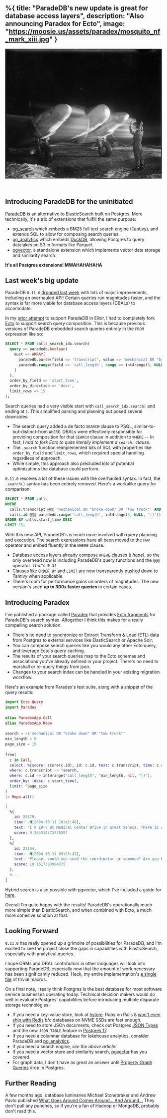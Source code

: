 %{
  title: "ParadeDB's new update is great for database access layers",
  description: "Also announcing Paradex for Ecto",
  image: "https://moosie.us/assets/paradex/mosquito_nf_mark_xiii.jpg"
}
---
<div style="display:flex;justify-content:center;">
  <img src="./assets/paradex/mosquito_nf_mark_xiii.jpg" alt="Mosquito PR MK XVI" style="margin-bottom: 2rem;">
  <!-- source: https://www.iwm.org.uk/collections/item/object/205211733 -->
</div>

## Introducing ParadeDB for the uninitiated

[ParadeDB](https://www.paradedb.com/) is an alternative to ElasticSearch built on Postgres. More technically, it's a trio of extensions that fulfill the same purpose:

* [pg_search](https://github.com/paradedb/paradedb/tree/dev/pg_search) which embeds a BM25 full text search engine ([Tantivy](https://github.com/quickwit-oss/tantivy)), and extends SQL to allow for composing search queries.
* [pg_analytics](https://github.com/paradedb/pg_analytics) which embeds [DuckDB](https://duckdb.org/), allowing Postgres to query datalakes on S3 in formats like Parquet.
* [pgvector](https://github.com/pgvector/pgvector), a standalone extension which implements vector data storage and similarity search.

**It's all Postgres extensions! MWAHAHAHAHA**

## Last week's big update

ParadeDB `0.11.0` [dropped last week](https://docs.paradedb.com/changelog/0.11.0) with lots of major improvements, including an overhauled API! Certain queries run magnitudes faster, and the syntax is far more viable for database access layers (DBALs) to accomodate.

In my [prior attempt](https://moosie.us/parade_db_ecto) to support ParadeDB in Elixir, I had to completely fork [Ecto](https://github.com/elixir-ecto/ecto) to support search query composition. This is because previous versions of ParadeDB embedded search queries entirely in the `FROM` expression like so:
```sql
SELECT * FROM calls_search_idx.search(
  query => paradedb.boolean(
    must => ARRAY[
      paradedb.parse(field => 'transcript', value => 'mechanical OR "broke down" OR "tow truck"'),
      paradedb.range(field => 'call_length', range => int4range(5, NULL, '[)'))
    ]
  ),
  order_by_field => 'start_time',
  order_by_direction => 'desc',
  limit_rows => 15
);
```

Search queries had a very visible start with `call_search_idx.search(` and ending at `)`. This simplified parsing and planning but posed several downsides:

* The search query added a de facto `SEARCH` clause to PSQL, similar-to-but-distinct-from `WHERE`. DBALs were effectively responsible for providing composition for that `SEARCH` clause in addition to `WHERE` -- In fact, *I had to fork Ecto to quite literally implement a `search:` clause.*
* The `.search` function reimplemented bits of SQL with properties like `order_by_field` and `limit_rows`, which required special handling regardless of approach.
* While simple, this approach also precluded lots of potential optimizations the database could perform.

`0.11.0` resolves a lot of these issues with the overhauled syntax. In fact, the `.search()` syntax has been entirely removed. Here's a workalike query for comparison:
```sql
SELECT * FROM calls
WHERE
  calls.transcript @@@ 'mechanical OR "broke down" OR "tow truck"' AND 
  calls.id @@@ paradedb.range('call_length', int4range(5, NULL, '[)'))
ORDER BY calls.start_time DESC
LIMIT 15;
```

With this new API, ParadeDB's is much more involved with query planning and execution. The search expressions have all been moved to the `@@@` operator and embed fluently in the `WHERE` clause.

* Database access layers already compose `WHERE` clauses *(I hope)*, so the only overhead now is including ParadeDB's query functions and the `@@@` operator. *That's it! :D*
* Clauses like `ORDER BY` and `LIMIT` are now transparently pushed down to Tantivy when applicable.
* There's room for performance gains on orders of magnitudes. The new version's seen **up to 300x faster queries** in certain cases.

## Introducing Paradex

I've published a package called [Paradex](https://hexdocs.pm/paradex/readme.html) that provides [Ecto fragments](https://hexdocs.pm/ecto/Ecto.Query.html#module-fragments) for ParadeDB's search syntax. Altogether I think this makes for a really compelling search solution:

* There's no need to synchronize or Extract Transform & Load (ETL) data from Postgres to external services like ElasticSearch or Apache Solr.
* You can compose search queries like you would any other Ecto query, and leverage Ecto's query caching.
* The results of your search queries map to the Ecto schemas and associations you've already defined in your project. There's no need to marshall or re-query things from json.
* Changes to your search index can be handled in your existing migration workflow.

Here's an example from Paradex's test suite, along with a snippet of the query results:
```elixir
import Ecto.Query
import Paradex

alias ParadexApp.Call
alias ParadexApp.Repo

search = ~s'mechanical OR "broke down" OR "tow truck"'
min_length = 5
page_size = 15

from(
  c in Call,
  select: %{score: score(c.id), id: c.id, text: c.transcript, time: c.start_time},
  where: c.transcript ~> ^search,
  where: c.id ~> int4range("call_length", ^min_length, nil, "[)"),
  order_by: [desc: c.start_time],
  limit: ^page_size
)
|> Repo.all()
```

```elixir
[
  %{
    id: 23579,
    time: ~N[2024-10-11 10:42:48],
    text: "I'm 10-5 at Medical Center Drive in Great Seneca. There is an accident. They haven't blocked any of the roads yet, but they might have to block it once the tow truck is here. I'll just stick around.",
    score: 9.265514373779297
  },
  %{
    id: 23104,
    time: ~N[2024-10-11 09:25:43],
    text: "Please, could you send the coordinator or someone? Are you broke down right before Watkins, ma'am?",
    score: 10.1517333984375
  },
  #...
]
```

Hybrid search is also possible with pgvector, which I've included a guide for [here](https://hexdocs.pm/paradex/hybrid_search.html).

Overall I'm quite happy with the results! ParadeDB's operationally much more simple than ElasticSearch, and when combined with Ecto, a much more cohesive solution at that.

## Looking Forward

`0.11.0` has really opened up a grimoire of possibilities for ParadeDB, and I'm excited to see the project close the gaps in capabilities with ElasticSearch, especially with analytical queries.

I hope ORMs and DBAL contributors in other languages will look into supporting ParadeDB, especially now that the amount of work necessary has been significantly reduced. Heck, my entire implementation's [a single file](https://github.com/Moosieus/paradex/tree/main/lib) of trivial macros.

On a final note, I really think Postgres is the best database for most software service businesses operating today. Technical decision makers would do well to evaluate Postgres' capabilities before introducing multiple disparate storage technologies:

* If you need a key-value store, look at [hstore](https://www.postgresql.org/docs/current/hstore.html). Ruby on Rails 8 [won't even ship with Redis](https://fly.io/ruby-dispatch/the-plan-for-rails-8/#less-moving-parts-in-production) b/c databases on NVME SSDs are fast enough.
* If you need to store JSOn documents, check out Postgres [JSON Types](https://www.postgresql.org/docs/current/datatype-json.html) and the new `JSON_TABLE` feature in [Postgres 17](https://www.postgresql.org/about/news/postgresql-17-released-2936/).
* If you need a columnar database for lakehouse analytics, consider ParadeDB and [pg_analytics](https://github.com/paradedb/pg_analytics).
* If you need a search engine, *see the above article!*
* If you need a vector store and similarity search, [pgvector](https://github.com/pgvector/pgvector) has you covered.
* For graph data, I don't have as great an answer until [Property Graph Queries](http://peter.eisentraut.org/blog/2023/04/04/sql-2023-is-finished-here-is-whats-new#property-graph-queries) drop in Postgres.

## Further Reading

A few months ago, database luminaries Michael Stonebraker and Andrew Pavlo published [What Goes Around Comes Around... And Around...](https://db.cs.cmu.edu/papers/2024/whatgoesaround-sigmodrec2024.pdf) They don't pull any punches, so if you're a fan of Hadoop or MongoDB, probably don't read this.
